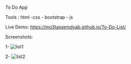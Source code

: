  To Do App
 
Tools : html -css - bootstrap - js

Live Demo: https://mo3tassemdyab.github.io/To-Do-List/

Screenshots: 

1- ![list1](https://github.com/user-attachments/assets/f0151797-a618-4d87-816b-485e29c842e9)


2- ![list2](https://github.com/user-attachments/assets/d617a179-16c8-492d-9ff9-a3c19d30fc68)
